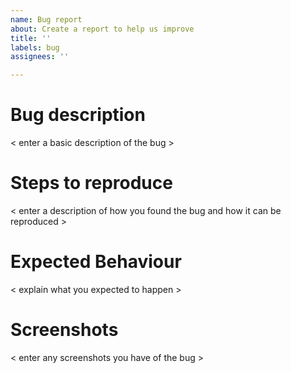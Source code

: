 ```yaml
---
name: Bug report
about: Create a report to help us improve
title: ''
labels: bug
assignees: ''

---
```


# Bug description

< enter a basic description of the bug >

# Steps to reproduce

< enter a description of how you found the bug and how it can be reproduced >

# Expected Behaviour

< explain what you expected to happen >

# Screenshots

< enter any screenshots you have of the bug >
